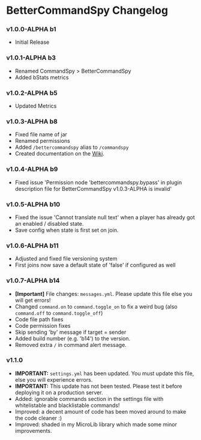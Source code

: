 # BetterCommandSpy Changelog

### v1.0.0-ALPHA b1
* Initial Release

### v1.0.1-ALPHA b3
* Renamed CommandSpy > BetterCommandSpy
* Added bStats metrics

### v1.0.2-ALPHA b5
* Updated Metrics

### v1.0.3-ALPHA b8
* Fixed file name of jar
* Renamed permissions
* Added `/bettercommandspy` alias to `/commandspy`
* Created documentation on the [Wiki](https://github.com/lokka30/BetterCommandSpy/wiki/).

### v1.0.4-ALPHA b9
* Fixed issue 'Permission node 'bettercommandspy.bypass' in plugin description file for BetterCommandSpy v1.0.3-ALPHA is invalid'

### v1.0.5-ALPHA b10
* Fixed the issue 'Cannot translate null text' when a player has already got an enabled / disabled state.
* Save config when state is first set on join.

### v1.0.6-ALPHA b11
* Adjusted and fixed file versioning system
* First joins now save a default state of 'false' if configured as well

### v1.0.7-ALPHA b14
* **[Important]** File changes: `messages.yml`. Please update this file else you will get errors!
* Changed `command.on` to `command.toggle_on` to fix a weird bug (also `command.off` to `command.toggle_off`)
* Code file path fixes
* Code permission fixes
* Skip sending 'by' message if target = sender
* Added build number (e.g. 'b14') to the version.
* Removed extra `/` in command alert message.

### v1.1.0
* **IMPORTANT:** `settings.yml` has been updated. You must update this file, else you will experience errors.
* **IMPORTANT:** This update has not been tested. Please test it before deploying it on a production server.
* Added: ignorable commands section in the settings file with whitelistable and blacklistable commands!
* Improved: a decent amount of code has been moved around to make the code cleaner :)
* Improved: shaded in my MicroLib library which made some minor improvements.